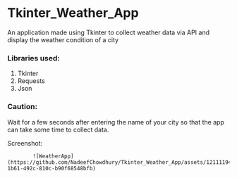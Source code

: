 # Tkinter_Weather_App
An application made using Tkinter to collect weather data via API and display the weather condition of a city
### Libraries used:
1. Tkinter
2. Requests
3. Json
### Caution:
Wait for a  few seconds after entering the name of your city so that the app can take some time to collect data.

Screenshot:



            ![WeatherApp](https://github.com/NadeefChowdhury/Tkinter_Weather_App/assets/121111949/a70b2c2f-1b61-492c-810c-b90f68548bfb)
